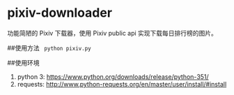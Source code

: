 # pixiv-downloader
功能简陋的 Pixiv 下载器，使用 Pixiv public api 实现下载每日排行榜的图片。

##使用方法
` python pixiv.py`

##使用环境
1. python 3: https://www.python.org/downloads/release/python-351/
2. requests: http://www.python-requests.org/en/master/user/install/#install
